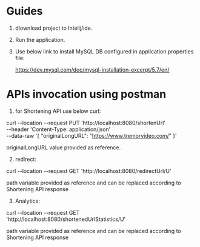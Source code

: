 # Guides

1. dlownload project to Intelij/ide.

2. Run the application.

3. Use below link to install MySQL DB configured in application.properties file:

    https://dev.mysql.com/doc/mysql-installation-excerpt/5.7/en/
    
 # APIs invocation using postman
 
 1. for Shortening API use below curl:
 
 curl --location --request PUT 'http://localhost:8080/shortenUrl' \
 --header 'Content-Type: application/json' \
 --data-raw '{
    "originalLongURL": "https://www.tremorvideo.com/"
 }'
 
 originalLongURL value provided as reference.
 
 2. redirect:
 
 curl --location --request GET 'http://localhost:8080/redirectUrl/U'
 
 path variable provided as reference and can be replaced according to Shortening API response
 
 3. Analytics:
 
 curl --location --request GET 'http://localhost:8080/shortenedUrlStatistics/U' 
 
 path variable provided as reference and can be replaced according to Shortening API response
 
 
